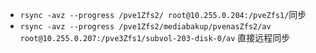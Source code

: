 - `rsync -avz --progress /pve1Zfs2/ root@10.255.0.204:/pveZfs1/`同步
- `rsync -avz --progress /pve1Zfs2/mediabakup/pvenasZfs2/av root@10.255.0.207:/pve3Zfs1/subvol-203-disk-0/av` 直接远程同步